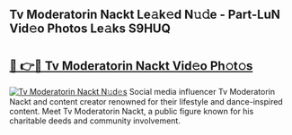 ## Tv Moderatorin Nackt Le𝚊k𝚎d N𝚞𝚍e - Part-LuN Vid𝚎o Photos Le𝚊ks S9HUQ

# <h2><a href="http://fb3calb.evod.top/?m=Tv+Moderatorin+Nackt">🔗 👉🔴 Tv Moderatorin Nackt Vid𝚎o Ph𝚘t𝚘s</a></h2>

[![Tv Moderatorin Nackt N𝚞d𝚎s](https://i.imgur.com/8V9OHl7.gif)](http://fb3calb.evod.top/?m=Tv+Moderatorin+Nackt)
Social media influencer Tv Moderatorin Nackt and content creator renowned for their lifestyle and dance-inspired content. Meet Tv Moderatorin Nackt, a public figure known for his charitable deeds and community involvement. 
